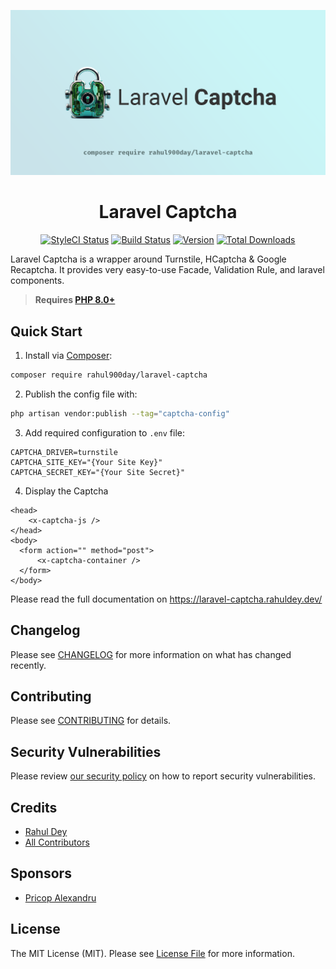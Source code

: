 <p align="center"><img src="/art/poster.png" alt="Poster Laravel Captcha"></p>

<h1 align="center">Laravel Captcha</h1>

<p align="center">
    <a href="https://styleci.io/repos/471343273"><img src="https://github.styleci.io/repos/471343273/shield" alt="StyleCI Status"></a>
    <a href="https://github.com/rahuldey12/laravel-captcha/actions"><img src="https://github.com/RahulDey12/laravel-captcha/workflows/run-tests/badge.svg" alt="Build Status"></a>
    <a href="https://packagist.org/packages/rahul900day/laravel-captcha"><img src="https://poser.pugx.org/rahul900day/laravel-captcha/version" alt="Version"></a>
    <a href="https://packagist.org/packages/rahul900day/laravel-captcha"><img src="https://poser.pugx.org/rahul900day/laravel-captcha/downloads" alt="Total Downloads"></a>
</p>

Laravel Captcha is a wrapper around Turnstile, HCaptcha & Google Recaptcha. It provides very easy-to-use Facade, Validation Rule, and laravel components.

> **Requires [PHP 8.0+](https://php.net/releases/)**

## Quick Start

1. Install via  [Composer](https://getcomposer.org):

```bash
composer require rahul900day/laravel-captcha
```

2. Publish the config file with:

```bash
php artisan vendor:publish --tag="captcha-config"
```

3. Add required configuration to `.env` file:

```dotenv
CAPTCHA_DRIVER=turnstile
CAPTCHA_SITE_KEY="{Your Site Key}"
CAPTCHA_SECRET_KEY="{Your Site Secret}"
```

4. Display the Captcha

```blade
<head>
    <x-captcha-js />
</head>
<body>
  <form action="" method="post">
      <x-captcha-container />
  </form>
</body>
```

Please read the full documentation on https://laravel-captcha.rahuldey.dev/

## Changelog

Please see [CHANGELOG](CHANGELOG.md) for more information on what has changed recently.

## Contributing

Please see [CONTRIBUTING](.github/CONTRIBUTING.md) for details.

## Security Vulnerabilities

Please review [our security policy](../../security/policy) on how to report security vulnerabilities.

## Credits

- [Rahul Dey](https://github.com/RahulDey12)
- [All Contributors](../../contributors)

## Sponsors

- [Pricop Alexandru](https://twitter.com/PricopX)

## License

The MIT License (MIT). Please see [License File](LICENSE.md) for more information.
